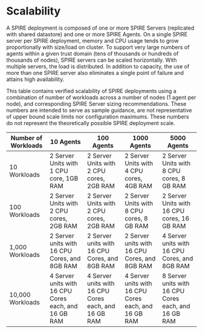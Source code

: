 # Scalability

A SPIRE deployment is composed of one or more SPIRE Servers (replicated with shared datastore) and one or more SPIRE Agents. On a single SPIRE server per SPIRE deployment, memory and CPU usage tends to grow proportionally with size/load on cluster. To support very large numbers of agents within a given trust domain (tens of thousands or hundreds of thousands of nodes), SPIRE servers can be scaled horizontally. With multiple servers, the load is distributed. In addition to capacity, the use of more than one SPIRE server also eliminates a single point of failure and attains high availability.

This table contains verified scalability of SPIRE deployments using a combination of number of workloads across a number of nodes (1 agent per node), and corresponding SPIRE Server sizing recommendations. These numbers are intended to serve as sample guidance, are not representative of upper bound scale limits nor configuration maximums. These numbers do not represent the theoretically possible SPIRE deployment scale.

| ﻿Number of Workloads | 10 Agents                                             | 100 Agents                                            | 1000 Agents                                          | 5000 Agents                                           |
|---------------------|------------------------------------------------------|------------------------------------------------------|------------------------------------------------------|------------------------------------------------------|
| 10 Workloads        | 2 Server Units with 1 CPU core, 1GB RAM              | 2 Server Units with 2 CPU cores, 2GB RAM             | 2 Server Units with 4 CPU cores, 4GB RAM             | 2 Server Units with 8 CPU cores, 8 GB RAM            |
| 100 Workloads       | 2 Server Units with 2 CPU cores, 2GB RAM             | 2 Server Units with 2 CPU cores, 2GB RAM             | 2 Server Units with 8 CPU cores, 8 GB RAM            | 2 Server Units with 16 CPU cores, 16 GB RAM          |
| 1,000 Workloads     | 2 Server units with 16 CPU Cores, and 8GB RAM        | 2 Server units with 16 CPU Cores, and 8GB RAM        | 2 Server units with 16 CPU Cores, and 8GB RAM        | 4 Server units with 16 CPU Cores, and 8GB RAM        |
| 10,000 Workloads    | 4 Server units with 16 CPU Cores each, and 16 GB RAM | 4 Server units with 16 CPU Cores each, and 16 GB RAM | 4 Server units with 16 CPU Cores each, and 16 GB RAM | 8 Server units with 16 CPU Cores each, and 16 GB RAM |
